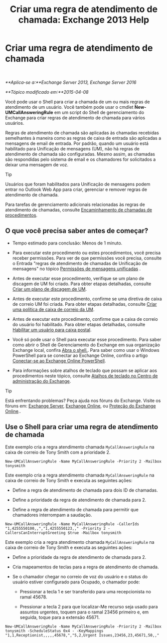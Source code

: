 ﻿---
title: 'Criar uma regra de atendimento de chamada: Exchange 2013 Help'
TOCTitle: Criar uma regra de atendimento de chamada
ms:assetid: 0976f8f2-3449-44f1-b0d1-20c91622e827
ms:mtpsurl: https://technet.microsoft.com/pt-br/library/JJ898495(v=EXCHG.150)
ms:contentKeyID: 51407832
ms.date: 05/22/2018
mtps_version: v=EXCHG.150
ms.translationtype: MT
---

# Criar uma regra de atendimento de chamada

 

_**Aplica-se a:**Exchange Server 2013, Exchange Server 2016_

_**Tópico modificado em:**2015-04-08_

Você pode usar o Shell para criar a chamada de um ou mais regras de atendimento de um usuário. Você também pode usar o cmdlet **New-UMCallAnsweringRule** em um script do Shell de gerenciamento do Exchange para criar regras de atendimento de chamada para vários usuários.

Regras de atendimento de chamada são aplicadas às chamadas recebidas semelhantes à maneira como as regras de caixa de entrada são aplicadas a mensagens de email de entrada. Por padrão, quando um usuário está habilitado para Unificação de mensagens (UM), não há regras de atendimento de chamada são configuradas. Mesmo assim, as chamadas são respondidas pelo sistema de email e os chamadores for solicitados a deixar uma mensagem de voz.


> [!TIP]
> Usuários que foram habilitados para Unificação de mensagens podem entrar no Outlook Web App para criar, gerenciar e remover regras de atendimento de chamada.



Para tarefas de gerenciamento adicionais relacionadas às regras de atendimento de chamadas, consulte [Encaminhamento de chamadas de procedimentos](forwarding-calls-procedures-exchange-2013-help.md).

## O que você precisa saber antes de começar?

  - Tempo estimado para conclusão: Menos de 1 minuto.

  - Para executar este procedimento ou estes procedimentos, você precisa receber permissões. Para ver de que permissões você precisa, consulte o Entrada "regras de atendimento de chamadas de Unificação de mensagens" no tópico [Permissões de mensagens unificadas](unified-messaging-permissions-exchange-2013-help.md) .

  - Antes de executar esse procedimento, verifique se um plano de discagem de UM foi criado. Para obter etapas detalhadas, consulte [Criar um plano de discagem de UM](create-a-um-dial-plan-exchange-2013-help.md).

  - Antes de executar este procedimento, confirme se uma diretiva de caixa de correio UM foi criada. Para obter etapas detalhadas, consulte [Criar uma política de caixa de correio da UM](create-a-um-mailbox-policy-exchange-2013-help.md).

  - Antes de executar este procedimento, confirme que a caixa de correio do usuário foi habilitado. Para obter etapas detalhadas, consulte [Habilitar um usuário para caixa postal](enable-a-user-for-voice-mail-exchange-2013-help.md).

  - Você só pode usar o Shell para executar esse procedimento. Para saber como abrir o Shell de Gerenciamento do Exchange em sua organização Exchange local, confira [Abra o shell.](https://technet.microsoft.com/pt-br/library/dd638134\(v=exchg.150\)). Para saber como usar o Windows PowerShell para se conectar ao Exchange Online, confira o artigo [Conectar-se ao Exchange Online PowerShell](https://go.microsoft.com/fwlink/p/?linkid=396554).

  - Para informações sobre atalhos de teclado que possam se aplicar aos procedimentos neste tópico, consulte [Atalhos de teclado no Centro de administração do Exchange](keyboard-shortcuts-in-the-exchange-admin-center-exchange-online-protection-help.md).


> [!TIP]
> Está enfrentando problemas? Peça ajuda nos fóruns do Exchange. Visite os fóruns em: <A href="https://go.microsoft.com/fwlink/p/?linkid=60612">Exchange Server</A>, <A href="https://go.microsoft.com/fwlink/p/?linkid=267542">Exchange Online</A>, ou <A href="https://go.microsoft.com/fwlink/p/?linkid=285351">Proteção do Exchange Online</A>..



## Use o Shell para criar uma regra de atendimento de chamada

Este exemplo cria a regra atendimento chamada `MyCallAnsweringRule` na caixa de correio de Tony Smith com a prioridade 2.

    New-UMCallAnsweringRule -Name MyCallAnsweringRule -Priority 2 -Mailbox tonysmith

Este exemplo cria a regra atendimento chamada `MyCallAnsweringRule` na caixa de correio de Tony Smith e executa as seguintes ações:

  - Define a regra de atendimento de chamada para dois ID de chamadas.

  - Define a prioridade da regra de atendimento de chamada para 2.

  - Define a regra de atendimento de chamada para permitir que chamadores interrompam a saudação.

<!-- end list -->

    New-UMCallAnsweringRule -Name MyCallAnsweringRule -CallerIds "1,4255550100,,","1,4255550123,," -Priority 2 -CallersCanInterruptGreeting $true -Mailbox tonysmith

Este exemplo cria a regra atendimento chamada `MyCallAnsweringRule` na caixa de correio de Tony Smith e executa as seguintes ações:

  -  
    Define a prioridade da regra de atendimento de chamada para 2.

  -  
    Cria mapeamentos de teclas para a regra de atendimento de chamada.

  -  
    Se o chamador chegar no correio de voz do usuário e o status do usuário estiver configurado para Ocupado, o chamador pode:
    
      - Pressionar a tecla 1 e ser transferido para uma recepcionista no ramal 45678.
    
      - Pressionar a tecla 2 para que localizar-Me recurso seja usado para assuntos urgentes, toquem para o ramal 23456 primeiro e, em seguida, toque para a extensão 45671.

<!-- end list -->

    New-UMCallAnsweringRule -Name MyCallAnsweringRule -Priority 2 -Mailbox tonysmith -ScheduleStatus 0x4 - -KeyMappings "1,1,Receptionist,,,,,45678,","5,2,Urgent Issues,23456,23,45671,50,,"

